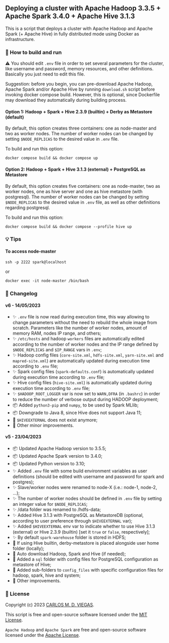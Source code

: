 ## Deploying a cluster with Apache Hadoop 3.3.5 + Apache Spark 3.4.0 + Apache Hive 3.1.3

This is a script that deploys a cluster with Apache Hadoop and Apache Spark (+ Apache Hive) in fully distributed mode using Docker as infrastructure.

### :rocket: How to build and run

⚠️ You should edit `.env` file in order to set several parameters for the cluster, like username and password, memory resources, and other definitions. Basically you just need to edit this file.

Suggestion: before you begin, you can pre-download Apache Hadoop, Apache Spark and/or Apache Hive by running `download.sh` script before invoking docker compose build. However, this is optional, since Dockerfile may download they automatically during building process.

#### Option 1: Hadoop + Spark + Hive 2.3.9 (builtin) + Derby as Metastore (default)

By default, this option creates three containers: one as node-master and two as worker nodes. The number of worker nodes can be changed by setting `$NODE_REPLICAS` to the desired value in `.env` file.

To build and run this option:
```
docker compose build && docker compose up 
```

#### Option 2: Hadoop + Spark + Hive 3.1.3 (external) + PostgreSQL as Metastore

By default, this option creates five containers: one as node-master, two as worker nodes, one as hive server and one as hive metastore (with postgresql). The number of worker nodes can be changed by setting `$NODE_REPLICAS` to the desired value in `.env` file, as well as other definitions regarding postgresql.

To build and run this option:
```
docker compose build && docker compose --profile hive up 
```


<!-- 
#### [manual mode] 
#### Dockerfile option

1. Build image based on Dockerfile
```
docker build --build-arg USER=spark --build-arg PASS=spark -t hadoopcluster/hadoop-spark:v4 .
```

2. Create an isolated network to run Hadoop nodes
```
docker network create --subnet=172.18.0.0/24 hadoop_network
```

3. Run Hadoop slaves (data nodes)
```
docker run -it -d --network=hadoop_network --ip 172.18.0.3 --name=slave1 --hostname=slave1 hadoopcluster/hadoop-spark:v4
docker run -it -d --network=hadoop_network --ip 172.18.0.4 --name=slave2 --hostname=slave2 hadoopcluster/hadoop-spark:v4
```

4. Run Hadoop master (name node)
```
docker run -it -p 9870:9870 -p 8088:8088 -p 18080:18080 -p 2222:22 --network=hadoop_network --ip 172.18.0.2 --name=node-master --hostname=node-master hadoopcluster/hadoop-spark:v4
```
-->
### :bulb: Tips

#### To access node-master
```
ssh -p 2222 spark@localhost
```
or
```
docker exec -it node-master /bin/bash
```

### :memo: Changelog

#### v6 - 14/05/2023
 - :sparkles: `.env` file is now read during execution time, this way allowing to change parameters without the need to rebuild the whole image from scratch. Parameters like the number of worker nodes, amount of memory RAM, nodes IP range, and others;
 - :sparkles: `/etc/hosts` and hadoop `workers` files are automatically edited according to the number of worker nodes and the IP range defined by `$NODE_REPLICAS` and `$IP_RANGE` vars in `.env`;
 - :sparkles: Hadoop config files (`core-site.xml`, `hdfs-site.xml`, `yarn-site.xml` and `mapred-site.xml`) are automatically updated during execution time according to `.env` file;
 - :sparkles: Spark config files (`spark-defaults.conf`) is automatically updated during execution time according to `.env` file;
 - :sparkles: Hive config files (`hive-site.xml`) is automatically updated during execution time according to `.env` file;
 - :sparkles: `$HADOOP_ROOT_LOGGER` var is now set to `WARN,DFRA` (in `.bashrc`) in order to reduce the number of verbose output during HADOOP deployment;
 - :package: Added `python3-pip` and `numpy`, to be used by Spark MLlib;
 - :package: Downgrade to Java 8, since Hive does not support Java 11;
 - :rotating_light: `$HIVEEXTERNAL` does not exist anymore;
 - :lipstick: Other minor improvements.

#### v5 - 23/04/2023 
 - :package: Updated Apache Hadoop version to 3.5.5;
 - :package: Updated Apache Spark version to 3.4.0;
 - :package: Updated Python version to 3.10;
 - :sparkles: Added `.env` file with some build environment variables as user definitions (should be edited with username and password for spark and postgres);
 - :sparkles: Slave/worker nodes were renamed to node-X (i.e.: node-1, node-2, ...);
 - :sparkles: The number of worker nodes should be defined in `.env` file by setting an integer value for `$NODE_REPLICAS`;
 - :sparkles: /data folder was renamed to /hdfs-data;
 - :sparkles: Added Hive 3.1.3 with PostgreSQL as MetastoreDB (optional, according to user preference through `$HIVEEXTERNAL` var);
 - :sparkles: Added `$HIVEEXTERNAL` env var to indicate whether to use Hive 3.1.3 (external) or Hive 2.3.9 (builtin) [set it `true` or `false`, respectively];
 - :sparkles: By default `spark-warehouse` folder is stored in HDFS;
 - :rotating_light: If using Hive builtin, derby-metastore is placed alongside user home folder (locally);
 - :rotating_light: Auto download Hadoop, Spark and Hive (if needed);
 - :lipstick: Added a `sql` folder with config files for PostgreSQL configuration as metastore of Hive;
 - :lipstick: Added sub-folders to `config_files` with specific configuration files for hadoop, spark, hive and system;
 - :lipstick: Other improvements.


### :page_facing_up: License

Copyright (c) 2023 [CARLOS M. D. VIEGAS](https://github.com/cmdviegas).

This script is free and open-source software licensed under the [MIT License](https://github.com/cmdviegas/docker-hadoop-cluster/blob/master/LICENSE). 

`Apache Hadoop` and `Apache Spark` are free and open-source software licensed under the [Apache License](https://github.com/cmdviegas/docker-hadoop-cluster/blob/master/LICENSE.apache).
